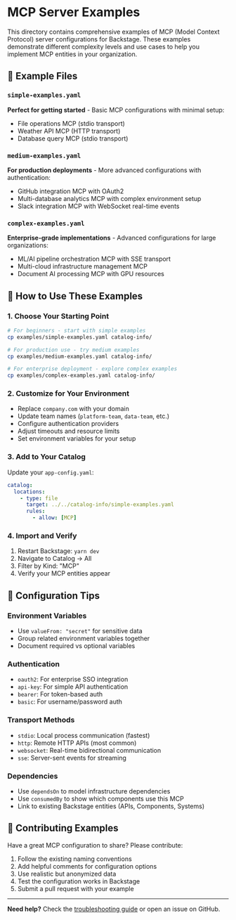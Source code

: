 # MCP Server Examples

This directory contains comprehensive examples of MCP (Model Context Protocol) server configurations for Backstage. These examples demonstrate different complexity levels and use cases to help you implement MCP entities in your organization.

## 📁 Example Files

### `simple-examples.yaml`
**Perfect for getting started** - Basic MCP configurations with minimal setup:
- File operations MCP (stdio transport)
- Weather API MCP (HTTP transport) 
- Database query MCP (stdio transport)

### `medium-examples.yaml`
**For production deployments** - More advanced configurations with authentication:
- GitHub integration MCP with OAuth2
- Multi-database analytics MCP with complex environment setup
- Slack integration MCP with WebSocket real-time events

### `complex-examples.yaml`
**Enterprise-grade implementations** - Advanced configurations for large organizations:
- ML/AI pipeline orchestration MCP with SSE transport
- Multi-cloud infrastructure management MCP
- Document AI processing MCP with GPU resources

## 🚀 How to Use These Examples

### 1. Choose Your Starting Point
```bash
# For beginners - start with simple examples
cp examples/simple-examples.yaml catalog-info/

# For production use - try medium examples  
cp examples/medium-examples.yaml catalog-info/

# For enterprise deployment - explore complex examples
cp examples/complex-examples.yaml catalog-info/
```

### 2. Customize for Your Environment
- Replace `company.com` with your domain
- Update team names (`platform-team`, `data-team`, etc.)
- Configure authentication providers
- Adjust timeouts and resource limits
- Set environment variables for your setup

### 3. Add to Your Catalog
Update your `app-config.yaml`:
```yaml
catalog:
  locations:
    - type: file
      target: ../../catalog-info/simple-examples.yaml
      rules:
        - allow: [MCP]
```

### 4. Import and Verify
1. Restart Backstage: `yarn dev`
2. Navigate to Catalog → All
3. Filter by Kind: "MCP"
4. Verify your MCP entities appear

## 🔧 Configuration Tips

### Environment Variables
- Use `valueFrom: "secret"` for sensitive data
- Group related environment variables together
- Document required vs optional variables

### Authentication
- `oauth2`: For enterprise SSO integration
- `api-key`: For simple API authentication  
- `bearer`: For token-based auth
- `basic`: For username/password auth

### Transport Methods
- `stdio`: Local process communication (fastest)
- `http`: Remote HTTP APIs (most common)
- `websocket`: Real-time bidirectional communication
- `sse`: Server-sent events for streaming

### Dependencies
- Use `dependsOn` to model infrastructure dependencies
- Use `consumedBy` to show which components use this MCP
- Link to existing Backstage entities (APIs, Components, Systems)


## 🤝 Contributing Examples

Have a great MCP configuration to share? Please contribute:

1. Follow the existing naming conventions
2. Add helpful comments for configuration options
3. Use realistic but anonymized data
4. Test the configuration works in Backstage
5. Submit a pull request with your example

---

**Need help?** Check the [troubleshooting guide](../README.md) or open an issue on GitHub.
